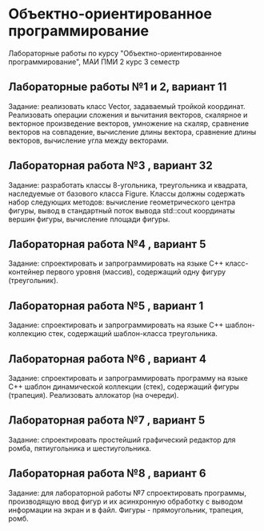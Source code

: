 # Объектно-ориентированное программирование
Лабораторные работы по курсу "Объектно-ориентированное программирование", МАИ ПМИ 2 курс 3 семестр

## Лабораторные работы №1 и 2, вариант 11
Задание: реализовать класс Vector, задаваемый тройкой координат. Реализовать операции сложения и вычитания векторов, скалярное и векторное произведение векторов, умножение на скаляр, сравнение векторов на совпадение, вычисление длины вектора, сравнение длины векторов, вычисление угла между векторами.

## Лабораторная работа №3 , вариант 32
Задание: разработать классы 8-угольника, треугольника и квадрата, наследуемые от базового класса Figure. Классы должны содержать набор следующих методов: вычисление геометрического центра фигуры, вывод в стандартный поток вывода std::cout координаты вершин фигуры, вычисление площади фигуры.

## Лабораторная работа №4 , вариант 5
Задание: спроектировать и запрограммировать на языке C++ класс-контейнер первого уровня (массив), содержащий одну фигуру (треугольник).

## Лабораторная работа №5 , вариант 1
Задание: спроектировать и запрограммировать на языке C++ шаблон-коллекцию стек, содержащий шаблон-класса треугольника.

## Лабораторная работа №6 , вариант 4
Задание: спроектировать и запрограммировать программу на языке C++ шаблон динамической коллекции (стек), содержащий фигуры (трапеция). Реализовать аллокатор (на очереди).

## Лабораторная работа №7 , вариант 5
Задание: спроектировать простейший графический редактор для ромба, пятиугольника и шестиугольника.

## Лабораторная работа №8 , вариант 6
Задание: для лабораторной работы №7 спроектировать программы, производящую ввод фигур и их асинхронную обработку с выводом информации на экран и в файл. Фигуры - прямоугольник, трапеция, ромб.
